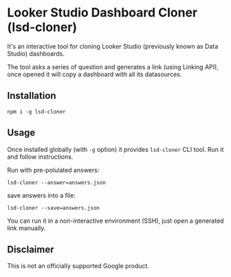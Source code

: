 # Looker Studio Dashboard Cloner (lsd-cloner)

It's an interactive tool for cloning Looker Studio (previously known as Data Studio) dashboards.

The tool asks a series of question and generates a link (using Linking API), once opened it will copy a dashboard with all its datasources.


## Installation

```
npm i -g lsd-cloner
```

## Usage
Once installed globally (with `-g` option) it provides `lsd-cloner` CLI tool. Run it and follow instructions.

Run with pre-polulated answers:
```
lsd-cloner --answer=answers.json
```


save answers into a file:
```
lsd-cloner --save=answers.json
```

You can run it in a non-interactive environment (SSH), just open a generated link manually.

## Disclaimer
This is not an officially supported Google product.
